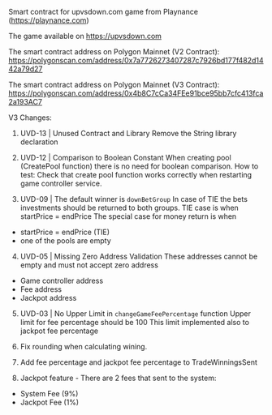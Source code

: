 Smart contract for upvsdown.com game from Playnance (https://playnance.com)

The game available on https://upvsdown.com

The smart contract address on Polygon Mainnet (V2 Contract): 
https://polygonscan.com/address/0x7a7726273407287c7926bd177f482d1442a79d27

The smart contract address on Polygon Mainnet (V3 Contract): 
https://polygonscan.com/address/0x4b8C7cCa34FEe91bce95bb7cfc413fca2a193AC7

V3 Changes:
1. UVD-13 | Unused Contract and Library
Remove the String library declaration

2. UVD-12 | Comparison to Boolean Constant
When creating pool (CreatePool function) there is no need for boolean comparison.
How to test: Check that create pool function works correctly when restarting game controller service.

3. UVD-09 | The default winner is `downBetGroup`
In case of TIE the bets investments should be returned to both groups.
TIE case is when startPrice = endPrice
The special case for money return is when
* startPrice = endPrice (TIE)
* one of the pools are empty

4. UVD-05 | Missing Zero Address Validation
These addresses cannot be empty and must not accept zero address
* Game controller address
* Fee address
* Jackpot address

5. UVD-03 | No Upper Limit in `changeGameFeePercentage` function
Upper limit for fee percentage should be 100
This limit implemented also to jackpot fee percentage

6. Fix rounding when calculating wining.

7. Add fee percentage and jackpot fee percentage to TradeWinningsSent

8. Jackpot feature - There are 2 fees that sent to the system:
* System Fee (9%)
* Jackpot Fee (1%)
